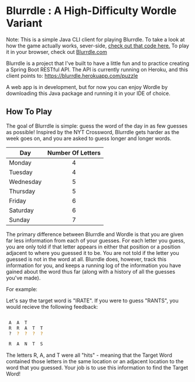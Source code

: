 # Blurrdle : A High-Difficulty Wordle Variant

Note: This is a simple Java CLI client for playing Blurrdle. To take a look at how the game actually works, sever-side, [check out that code here.](https://github.com/christopher-capps/blurrdle-client) To play it in your browser, check out [Blurrdle.com](http://blurrdle.com)

Blurrdle is a project that I've built to have a little fun and to practice creating a Spring Boot RESTful API.
The API is currently running on Heroku, and this client points to: https://blurrdle.herokuapp.com/puzzle

A web app is in development, but for now you can enjoy Wordle by downloading this Java package and running it in your IDE of choice.


## How To Play
The goal of Blurrdle is simple: guess the word of the day in as few guesses as possible!
Inspired by the NYT Crossword, Blurrdle gets harder as the week goes on, and you are asked to guess longer and longer words.

| Day           | Number Of Letters |
| ------------- |:-----------------:|
| Monday        | 4                 |
| Tuesday       | 4                 |
| Wednesday     | 5                 |
| Thursday      | 5                 |
| Friday        | 6                 |
| Saturday      | 6                 |
| Sunday        | 7                 |

The primary difference between Blurrdle and Wordle is that you are given far less information from each of your guesses.  For each letter you guess, you are only told if that letter appears in either that position or a position adjacent to where you guessed it to be.  You are not told if the letter you guessed is not in the word at all.  Blurrdle does, however, track this information for you, and keeps a running log of the information you have gained about the word thus far (along with a history of all the guesses you've made).

For example:

Let's say the target word is "IRATE".
If you were to guess "RANTS", you would recieve the following feedback:

```bash

 A  A  T
 R  R  A  T  T
 ?  ?  ?  ?  ?

 R  A  N  T  S
```

The letters R, A, and T were all "hits" - meaning that the Target Word contained those letters in the same location or an adjacent location to the word that you guessed. Your job is to use this information to find the Target Word!
